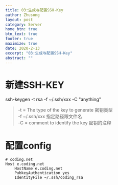 ```yaml
---
title: 03:生成与配置SSH-Key
author: Zhusong
layout: post
category: Server
home_btn: true
btn_text: true
footer: true
maximize: true
date: 2020-2-13
excerpt: "03:生成与配置SSH-Key"
abstract: ""
---
```



# 新建SSH-KEY
ssh-keygen -t rsa -f ~/.ssh/xxx -C "anything"

> -t = The type of the key to generate 密钥类型   
> -f ~/.ssh/xxx 指定路径跟文件名   
> -C = comment to identify the key 密钥的注释   

# 配置config

```
# coding.net
Host e.coding.net
    HostName e.coding.net
    PubkeyAuthentication yes
    IdentityFile ~/.ssh/coding_rsa   
```